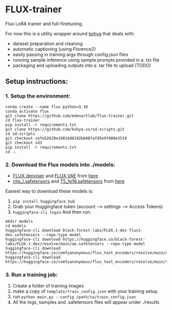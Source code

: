 # FLUX-trainer
Flux LoRA trainer and full-finetuning.

For now this is a utility wrapper around [kohya](https://github.com/kohya-ss/sd-scripts/tree/sd3) that deals with:
- dataset preparation and cleaning
- automatic captioning (using Florence2)
- easily passing in training args through config.json files
- running sample inference using sample prompts provided in a .txt file
- packaging and uploading outputs into a .tar file to upload (TODO)

## Setup instructions:

### 1. Setup the environment:
```
conda create --name flux python=3.10
conda activate flux
git clone https://github.com/edenartlab/flux-trainer.git
cd flux-trainer
pip install -r requirements.txt
git clone https://github.com/kohya-ss/sd-scripts.git
cd sd-scripts
git checkout cefe52629e1901dd8192b0487afd5e9f089e3519
git checkout sd3
pip install -r requirements.txt
cd ..
```

### 2. Download the Flux models into ./models:
- [FLUX denoiser](https://huggingface.co/black-forest-labs/FLUX.1-dev/resolve/main/flux1-dev.safetensors) and [FLUX VAE](https://huggingface.co/black-forest-labs/FLUX.1-dev/resolve/main/ae.safetensors) from [here](https://huggingface.co/black-forest-labs/FLUX.1-dev/resolve/main)
- [clip_l.safetensors](https://huggingface.co/comfyanonymous/flux_text_encoders/resolve/main/clip_l.safetensors) and [T5_fp16.safetensors](https://huggingface.co/comfyanonymous/flux_text_encoders/resolve/main/t5xxl_fp16.safetensors) from [here](https://huggingface.co/comfyanonymous/flux_text_encoders/tree/main)

Easiest way to download these models is:
1. `pip install huggingface_hub`
2. Grab your Huggingface token (account --> settings --> Access Tokens)
3. `huggingface-cli login`
And then run:
```
mkdir models
cd models
huggingface-cli download black-forest-labs/FLUX.1-dev flux1-dev.safetensors --repo-type model
huggingface-cli download https://huggingface.co/black-forest-labs/FLUX.1-dev/resolve/main/ae.safetensors --repo-type model
huggingface-cli download https://huggingface.co/comfyanonymous/flux_text_encoders/resolve/main/clip_l.safetensors
huggingface-cli download https://huggingface.co/comfyanonymous/flux_text_encoders/resolve/main/t5xxl_fp16.safetensors
```

### 3. Run a training job:
1. Create a folder of training images
2. make a copy of `template/train_config.json` with your training setup.
3. run `python main.py --config /path/to/train_config.json`
4. All the logs, samples and .safetensors files will appear under ./results
